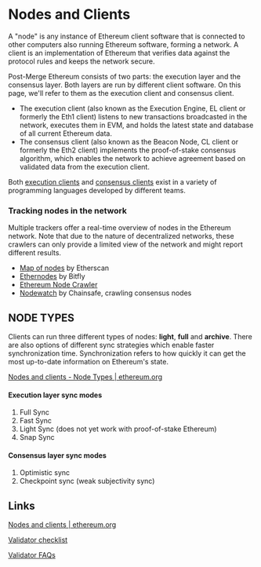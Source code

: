 # Nodes and Clients

A "node" is any instance of Ethereum client software that is connected to other computers also running Ethereum software, forming a network. A client is an implementation of Ethereum that verifies data against the protocol rules and keeps the network secure.

Post-Merge Ethereum consists of two parts: the execution layer and the consensus layer. Both layers are run by different client software. On this page, we'll refer to them as the execution client and consensus client.

- The execution client (also known as the Execution Engine, EL client or formerly the Eth1 client) listens to new transactions broadcasted in the network, executes them in EVM, and holds the latest state and database of all current Ethereum data.
- The consensus client (also known as the Beacon Node, CL client or formerly the Eth2 client) implements the proof-of-stake consensus algorithm, which enables the network to achieve agreement based on validated data from the execution client.

Both [execution clients](https://ethereum.org/en/developers/docs/nodes-and-clients/#execution-clients) and [consensus clients](https://ethereum.org/en/developers/docs/nodes-and-clients/#consensus-clients) exist in a variety of programming languages developed by different teams.

### Tracking nodes in the network

Multiple trackers offer a real-time overview of nodes in the Ethereum network. Note that due to the nature of decentralized networks, these crawlers can only provide a limited view of the network and might report different results.

- [Map of nodes](https://etherscan.io/nodetracker) by Etherscan
- [Ethernodes](https://ethernodes.org/) by Bitfly
- [Ethereum Node Crawler](https://crawler.ethereum.org/)
- [Nodewatch](https://www.nodewatch.io/) by Chainsafe, crawling consensus nodes

## NODE TYPES

Clients can run three different types of nodes: **light**, **full** and **archive**. There are also options of different sync strategies which enable faster synchronization time. Synchronization refers to how quickly it can get the most up-to-date information on Ethereum's state.

[Nodes and clients - Node Types | ethereum.org](https://ethereum.org/en/developers/docs/nodes-and-clients/#node-types)

#### Execution layer sync modes

1. Full  Sync
2. Fast Sync
3. Light Sync (does not yet work with proof-of-stake Ethereum)
4. Snap Sync

#### Consensus layer sync modes

1. Optimistic sync
2. Checkpoint sync (weak subjectivity sync)

## Links

[Nodes and clients | ethereum.org](https://ethereum.org/en/developers/docs/nodes-and-clients/)

[Validator checklist](https://launchpad.ethereum.org/en/checklist)

[Validator FAQs](https://launchpad.ethereum.org/en/faq)

